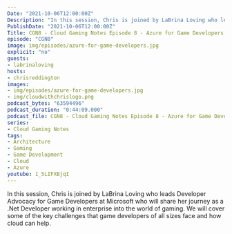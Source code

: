```yaml
---
Date: "2021-10-06T12:00:00Z"
Description: "In this session, Chris is joined by LaBrina Loving who leads Developer Advocacy for Game Developers at Microsoft who will share her journey as a .Net Developer working in enterprise into the world of gaming. We will cover some of the key challenges that game developers of all sizes face and how cloud can help."
PublishDate: "2021-10-06T12:00:00Z"
Title: CGN8 - Cloud Gaming Notes Episode 8 - Azure for Game Developers
episode: "CGN8"
image: img/episodes/azure-for-game-developers.jpg
explicit: "no"
guests:
- labrinaloving
hosts:
- chrisreddington
images:
- img/episodes/azure-for-game-developers.jpg
- img/cloudwithchrislogo.png
podcast_bytes: "63594496"
podcast_duration: "0:44:09.000"
podcast_file: CGN8 - Cloud Gaming Notes Episode 8 - Azure for Game Developers.mp3
series:
- Cloud Gaming Notes
tags:
- Architecture
- Gaming
- Game Development
- Cloud
- Azure
youtube: 1_5LIFXBjqI
---
```

In this session, Chris is joined by LaBrina Loving who leads Developer Advocacy for Game Developers at Microsoft who will share her journey as a .Net Developer working in enterprise into the world of gaming. We will cover some of the key challenges that game developers of all sizes face and how cloud can help.
